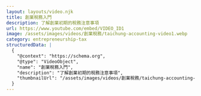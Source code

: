 ```yaml
---
layout: layouts/video.njk
title: 創業稅務入門
description: 了解創業初期的稅務注意事項
url: https://www.youtube.com/embed/VIDEO_ID1
image: /assets/images/videos/創業稅務/taichung-accounting-video1.webp
category: entrepreneurship-tax
structuredData: |
  {
    "@context": "https://schema.org",
    "@type": "VideoObject",
    "name": "創業稅務入門",
    "description": "了解創業初期的稅務注意事項",
    "thumbnailUrl": "/assets/images/videos/創業稅務/taichung-accounting-video1.webp"
  }
---
```

